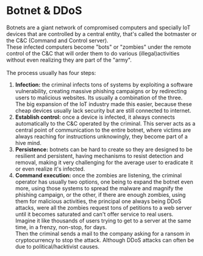 # Botnet & DDoS

Botnets are a giant network of compromised computers and specially IoT devices that are controlled by a central entity, that's called the botmaster or the C\&C (Command and Control server).\
These infected computers become "bots" or "zombies" under the remote control of the C\&C that will order them to do various (illegal)activities without even realizing they are part of the "army".\
\
The process usually has four steps:

1. **Infection:** the criminal infects tons of systems by exploiting a software vulnerability, creating massive phishing campaigns or by redirecting users to malicious websites. Its usually a combination of the three. \
   The big expansion of the IoT industry made this easier, because these cheap devices usually lack security but are still connected to internet.
2. **Establish control:** once a device is infected, it always connects automatically to the C\&C operated by the criminal. This server acts as a central point of communication to the entire botnet, where victims are always reaching for instructions unknowingly, they become part of a hive mind.
3. **Persistence:** botnets can be hard to create so they are designed to be resilient and persistent, having mechanisms to resist detection and removal, making it very challenging for the average user to eradicate it or even realize it's infected.&#x20;
4. **Command execution:** once the zombies are listening, the criminal operator has usually two options, one being to expand the botnet even more, using those systems to spread the malware and magnify the phishing campaign, or the other, if there are enough zombies, using them for malicious activities, the principal one always being DDoS attacks, were all the zombies request tons of petitions to a web server until it becomes saturated and can't offer service to real users.\
   Imagine it like thousands of users trying to get to a server at the same time, in a frenzy, non-stop, for days.\
   Then the criminal sends a mail to the company asking for a ransom in cryptocurrency to stop the attack. Although DDoS attacks can often be due to political/hacktivist causes.

